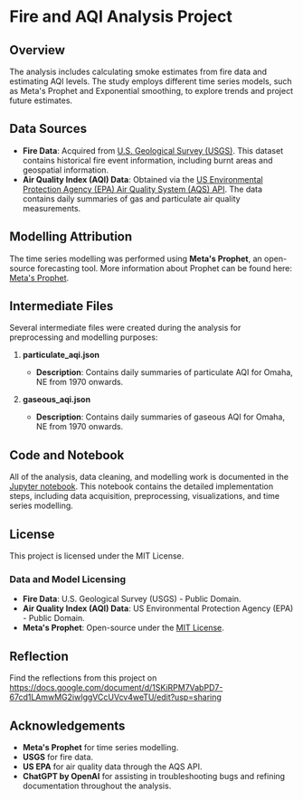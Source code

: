 # Fire and AQI Analysis Project

## Overview
The analysis includes calculating smoke estimates from fire data and estimating AQI levels. The study employs different time series models, such as Meta's Prophet and Exponential smoothing, to explore trends and project future estimates.

## Data Sources
- **Fire Data**: Acquired from [U.S. Geological Survey (USGS)](https://www.sciencebase.gov/catalog/item/61aa537dd34eb622f699df81). This dataset contains historical fire event information, including burnt areas and geospatial information.
- **Air Quality Index (AQI) Data**: Obtained via the [US Environmental Protection Agency (EPA) Air Quality System (AQS) API](https://aqs.epa.gov/aqsweb/documents/data_api.html#daily). The data contains daily summaries of gas and particulate air quality measurements.

## Modelling Attribution
The time series modelling was performed using **Meta's Prophet**, an open-source forecasting tool. More information about Prophet can be found here: [Meta's Prophet](https://facebook.github.io/prophet/).

## Intermediate Files
Several intermediate files were created during the analysis for preprocessing and modelling purposes:

1. **particulate_aqi.json**
   - **Description**: Contains daily summaries of particulate AQI for Omaha, NE from 1970 onwards.

2. **gaseous_aqi.json**
   - **Description**: Contains daily summaries of gaseous AQI for Omaha, NE from 1970 onwards.

## Code and Notebook
All of the analysis, data cleaning, and modelling work is documented in the [Jupyter notebook](https://github.com/manya28/data-512-project/blob/main/main.ipynb). This notebook contains the detailed implementation steps, including data acquisition, preprocessing, visualizations, and time series modelling.

## License
This project is licensed under the MIT License.

### Data and Model Licensing
- **Fire Data**: U.S. Geological Survey (USGS) - Public Domain.
- **Air Quality Index (AQI) Data**: US Environmental Protection Agency (EPA) - Public Domain.
- **Meta's Prophet**: Open-source under the [MIT License](https://github.com/facebook/prophet/blob/main/LICENSE).

## Reflection

Find the reflections from this project on https://docs.google.com/document/d/1SKiRPM7VabPD7-67cd1LAmwMG2iwIggVCcUVcv4weTU/edit?usp=sharing 

## Acknowledgements
- **Meta's Prophet** for time series modelling.
- **USGS** for fire data.
- **US EPA** for air quality data through the AQS API.
- **ChatGPT by OpenAI** for assisting in troubleshooting bugs and refining documentation throughout the analysis.

